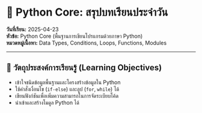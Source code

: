 # 🐍 Python Core: สรุปบทเรียนประจำวัน

**วันที่เรียน:** 2025-04-23  
**หัวข้อ:** Python Core (พื้นฐานการเขียนโปรแกรมด้วยภาษา Python)  
**หมวดหมู่เนื้อหา:** Data Types, Conditions, Loops, Functions, Modules

---

## 🧠 วัตถุประสงค์การเรียนรู้ (Learning Objectives)
- เข้าใจชนิดข้อมูลพื้นฐานและโครงสร้างข้อมูลใน Python
- ใช้คำสั่งเงื่อนไข (`if-else`) และลูป (`for`, `while`) ได้
- เขียนฟังก์ชันเพื่อเพิ่มความสามารถในการจัดระเบียบโค้ด
- นำเข้าและสร้างโมดูล Python ได้